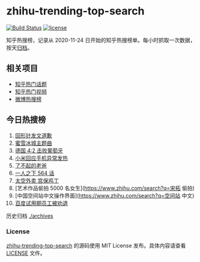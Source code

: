 # zhihu-trending-top-search

[![Build Status](https://github.com/justjavac/zhihu-trending-top-search/workflows/ci/badge.svg?branch=main)](https://github.com/justjavac/zhihu-trending-top-search/actions)
[![license](https://img.shields.io/github/license/justjavac/zhihu-trending-top-search)](https://github.com/justjavac/zhihu-trending-top-search/blob/main/LICENSE)

知乎热搜榜，记录从 2020-11-24 日开始的知乎热搜榜单。每小时抓取一次数据，按天[归档](./archives)。

## 相关项目

- [知乎热门话题](https://github.com/justjavac/zhihu-trending-hot-questions)
- [知乎热门视频](https://github.com/justjavac/zhihu-trending-hot-video)
- [微博热搜榜](https://github.com/justjavac/weibo-trending-hot-search)

## 今日热搜榜

<!-- BEGIN -->
<!-- 最后更新时间 Sun Jun 20 2021 10:00:28 GMT+0800 (China Standard Time) -->

1. [回形针发文道歉](https://www.zhihu.com/search?q=回形针道歉)
2. [蜜雪冰城主题曲](https://www.zhihu.com/search?q=蜜雪冰城)
3. [德国 4:2 击败葡萄牙](https://www.zhihu.com/search?q=德国队)
4. [小米回应手机异常发热](https://www.zhihu.com/search?q=小米)
5. [了不起的老爸](https://www.zhihu.com/search?q=了不起的老爸)
6. [一人之下 564 话](https://www.zhihu.com/search?q=一人之下)
7. [太空外卖 宫保鸡丁](https://www.zhihu.com/search?q=太空外卖)
8. [艺术作品偷拍 5000 名女生](https://www.zhihu.com/search?q=宋拓 偷拍)
9. [中国空间站中文操作界面](https://www.zhihu.com/search?q=空间站 中文)
10. [百度试用期员工被劝退](https://www.zhihu.com/search?q=百度员工被劝退)

<!-- END -->

历史归档 [./archives](./archives)

### License

[zhihu-trending-top-search](https://github.com/justjavac/zhihu-trending-top-search)
的源码使用 MIT License 发布。具体内容请查看 [LICENSE](./LICENSE) 文件。
